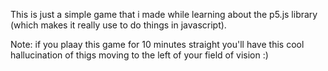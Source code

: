 This is just a simple game that i made while learning about the p5.js library (which makes it really use to do things in javascript).

Note: if you plaay this game for 10 minutes straight you'll have this cool hallucination of thigs moving to the left of your field of vision :)
